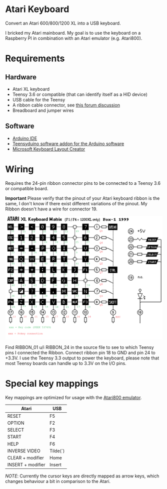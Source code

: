 # Atari Keyboard

Convert an Atari 600/800/1200 XL into a USB keyboard.

I bricked my Atari mainboard. My goal is to use the keyboard on a Raspberry PI in combination with an Atari emulator (e.g. Atari800).

# Requirements

## Hardware

- Atari XL keyboard
- Teensy 3.6 or compatible (that can identify itself as a HID device)
- USB cable for the Teensy
- A ribbon cable connector, see [this forum discussion](https://atariage.com/forums/topic/249982-xlxe-keyboard-ribbon-socket-replacement/page/3/?tab=comments#comment-4379628)
- Breadboard and jumper wires

## Software

- [Arduino IDE](https://www.arduino.cc/en/software)
- [Teensyduino software addon for the Arduino software](https://www.pjrc.com/teensy/td_download.html)
- [Microsoft Keyboard Layout Creator](https://www.microsoft.com/en-us/download/details.aspx?id=102134)

# Wiring

Requires the 24-pin ribbon connector pins to be connected to a Teensy 3.6 or compatible board. 

**Important** Please verify that the pinout of your Atari keyboard ribbon is the same, 
I don't know if there exist different variations of the pinout. 
My Ribbon doesn't have a wire for connector 19.

![Keyboard matrix](Documents/KeyboardMatrix.png)

Find RIBBON_01 u/i RIBBON_24 in the source file to see to which Teensy pins I connected the Ribbon. 
Connect ribbon pin 18 to GND and pin 24 to +3.3V. 
I use the Teensy 3.3 output to power the keyboard, please note that most Teensy boards can handle up to 3.3V on the I/O pins.

# Special key mappings

Key mappings are optimized for usage with the [Atari800 emulator](https://atari800.github.io/).

| Atari             | USB      |
|-------------------|----------|
| RESET             | F5       |
| OPTION            | F2       |
| SELECT            | F3       |
| START             | F4       |
| HELP              | F6       |
| INVERSE VIDEO     | Tilde(`) |
| CLEAR + modifier  | Home     |
| INSERT + modifier | Insert   |

*NOTE*: Currently the cursor keys are directly mapped as arrow keys, which changes behaviour a bit in comparison to the Atari.
